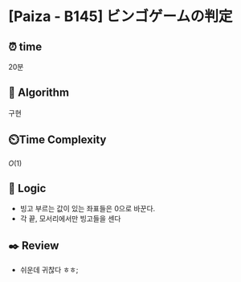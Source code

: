 # [Paiza - B145] ビンゴゲームの判定

## ⏰ **time**

20분

## :pushpin: **Algorithm**

구현

## ⏲️**Time Complexity**

$O(1)$

## :round_pushpin: **Logic**

- 빙고 부르는 값이 있는 좌표들은 0으로 바꾼다.
- 각 끝, 모서리에서만 빙고들을 센다

## :black_nib: **Review**

- 쉬운데 귀찮다 ㅎㅎ;
